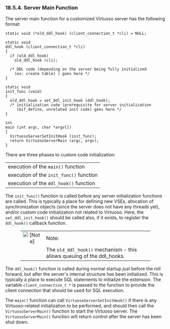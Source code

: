<div id="servermainfunction" class="section">

<div class="titlepage">

<div>

<div>

### 18.5.4. Server Main Function

</div>

</div>

</div>

The server main function for a customized Virtuoso server has the
following format:

``` programlisting
static void (*old_ddl_hook) (client_connection_t *cli) = NULL;

static void
ddl_hook (client_connection_t *cli)
{
  if (old_ddl_hook)
    old_ddl_hook (cli);

  /* DDL code (depending on the server being fully initialized
    (ex: create table) ) goes here */
}

static void
init_func (void)
{
  old_ddl_hook = set_ddl_init_hook (ddl_hook);
  /* initialization code (prerequisite for server initialization
     (bif_define, unrelated init code) goes here */
}

int
main (int argc, char *argv[])
{
  VirtuosoServerSetInitHook (init_func);
  return VirtuosoServerMain (argc, argv);
}
```

There are three phases to custom code initialization:

|                                         |
|-----------------------------------------|
| execution of the `main()` function      |
| execution of the `init_func()` function |
| execution of the `ddl_hook()` function  |

The `init_func()` function is called before any server initialization
functions are called. This is typically a place for defining new VSEs,
allocation of synchronization objects (since the server does not have
any threads yet), and/or custom code initialization not related to
Virtuoso. Here, the `set_ddl_init_hook()` should be called also, if it
exists, to register the `ddl_hook()` callback function.

<div class="note" style="margin-left: 0.5in; margin-right: 0.5in;">

|                              |                                                                        |
|:----------------------------:|:-----------------------------------------------------------------------|
| ![\[Note\]](images/note.png) | Note:                                                                  |
|                              | The `old_ddl_hook()` mechanism - this allows queuing of the ddl_hooks. |

</div>

The `ddl_hook()` function is called during normal startup just before
the roll forward, but after the server's internal structure has been
initialized. This is typically a place to execute SQL statements to
initialize the extension. The variable *`client_connection_t *`* is
passed to the function to provide the client connection that should be
used for SQL execution.

The `main()` function can call `VirtuosoServerSetInitHook()` if there is
any Virtuoso-related initialization to be performed, and should then
call the `VirtuosoServerMain()` function to start the Virtuoso server.
The `VirtuosoServerMain()` function will return control after the server
has been shut down.

</div>
